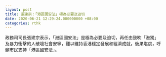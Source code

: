 ```yaml
---
layout: post
title: 張建宗：「港區國安法」極為必要及迫切
date: 2020-06-21 12:29:24.000000000 +08:00
categories: rthk
---
```


政務司司長張建宗表示，「港區國安法」是極為必要及迫切，再任由鼓吹「港獨」及暴力衝擊的人破壞社會安寧，難以維持香港穩定發展和經濟成就，後果堪虞，呼籲市民支持「港區國安法」。
